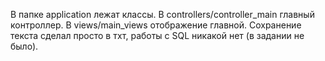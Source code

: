 В папке application лежат классы. В controllers/controller_main главный контроллер. В views/main_views отображение главной.
Сохранение текста сделал просто в тхт, работы с SQL никакой нет (в задании не было).